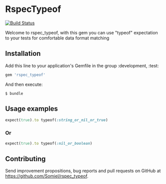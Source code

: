 # RspecTypeof
[![Build Status](https://travis-ci.org/Somiel/rspec_typeof.svg?branch=master)](https://travis-ci.org/Somiel/rspec_typeof)

Welcome to rspec_typeof, with this gem you can use "typeof" expectation to your tests for comfortable data format matching


## Installation

Add this line to your application's Gemfile in the group :development, :test:

```ruby
gem 'rspec_typeof'
```

And then execute:

    $ bundle

## Usage examples


```ruby
expect(true).to typeof(:string_or_nil_or_true)
```
### Or
```ruby
expect(true).to typeof(:nil_or_boolean)
```

## Contributing
Send improvement propositions, bug reports and pull requests on GitHub at https://github.com/Somiel/rspec_typeof.
